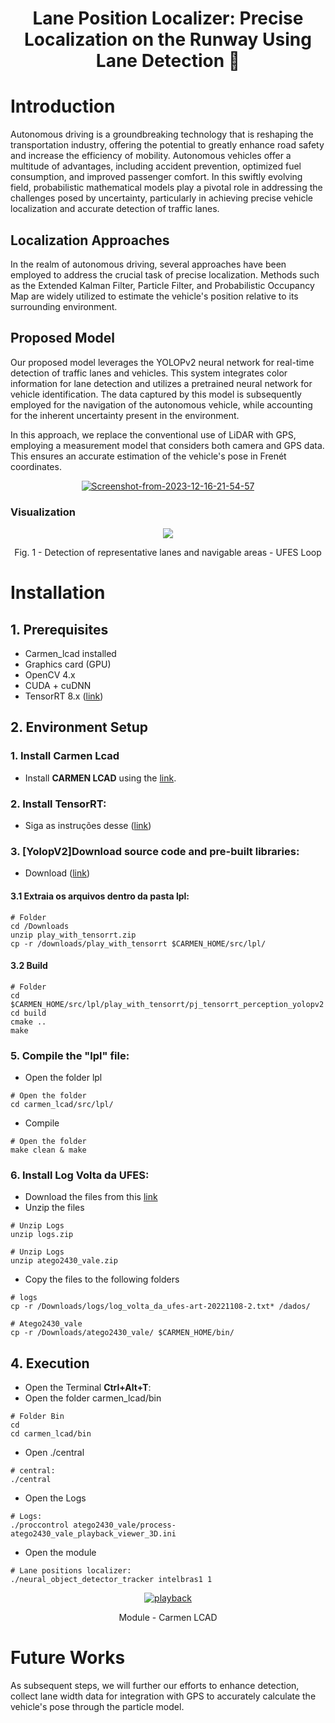 <div align="center">
<h1> Lane Position Localizer: Precise Localization on the Runway Using Lane Detection 🚗 </h1>

</div>

# Introduction

Autonomous driving is a groundbreaking technology that is reshaping the transportation industry, offering the potential to greatly enhance road safety and increase the efficiency of mobility. Autonomous vehicles offer a multitude of advantages, including accident prevention, optimized fuel consumption, and improved passenger comfort. In this swiftly evolving field, probabilistic mathematical models play a pivotal role in addressing the challenges posed by uncertainty, particularly in achieving precise vehicle localization and accurate detection of traffic lanes.

## Localization Approaches
In the realm of autonomous driving, several approaches have been employed to address the crucial task of precise localization. Methods such as the Extended Kalman Filter, Particle Filter, and Probabilistic Occupancy Map are widely utilized to estimate the vehicle's position relative to its surrounding environment.

## Proposed Model
Our proposed model leverages the YOLOPv2 neural network for real-time detection of traffic lanes and vehicles. This system integrates color information for lane detection and utilizes a pretrained neural network for vehicle identification. The data captured by this model is subsequently employed for the navigation of the autonomous vehicle, while accounting for the inherent uncertainty present in the environment.

In this approach, we replace the conventional use of LiDAR with GPS, employing a measurement model that considers both camera and GPS data. This ensures an accurate estimation of the vehicle's pose in Frenét coordinates.

<div align="center">
  <a href="https://ibb.co/1bjc38J"><img src="https://i.ibb.co/jHstdgZ/Screenshot-from-2023-12-16-21-54-57.png" alt="Screenshot-from-2023-12-16-21-54-57" border="0"></a>
</div>


### Visualization
<div align="center">
  <td><img src=https://i.ibb.co/44x03D9/Design-sem-nome.png></td>
  <p> Fig. 1 - Detection of representative lanes and navigable areas - UFES Loop </p>
</div>



# Installation
## 1. Prerequisites

- Carmen_lcad installed
- Graphics card (GPU)
- OpenCV 4.x
- CUDA + cuDNN
- TensorRT 8.x (<a href="https://docs.nvidia.com/deeplearning/tensorrt/install-guide/index.html">link</a>) 

## 2. Environment Setup

### 1. Install Carmen Lcad
- Install **CARMEN LCAD** using the <a href="https://github.com/LCAD-UFES/carmen_lcad">link</a>.

### 2. Install TensorRT:
- Siga as instruções desse (<a href="https://docs.nvidia.com/deeplearning/tensorrt/install-guide/index.html">link</a>)

### 3. [YolopV2]Download source code and pre-built libraries:
- Download (<a href="https://drive.google.com/drive/folders/1yUQw13WZac7YGkQruhuEm902465WwSE4?usp=sharing">link</a>)
  
#### 3.1 Extraia os arquivos dentro da pasta lpl:
 ``` shell
# Folder
cd /Downloads
unzip play_with_tensorrt.zip
cp -r /downloads/play_with_tensorrt $CARMEN_HOME/src/lpl/
```
#### 3.2 Build
 ``` shell
# Folder
cd $CARMEN_HOME/src/lpl/play_with_tensorrt/pj_tensorrt_perception_yolopv2
cd build
cmake ..
make
```


### 5. Compile the "lpl" file:
- Open the folder lpl
``` shell
# Open the folder
cd carmen_lcad/src/lpl/
```
- Compile
``` shell
# Open the folder
make clean & make
```

### 6. Install Log Volta da UFES:
- Download the files from this <a href="https://drive.google.com/drive/u/1/folders/1b1_sD6NnUX-oZER_0LGa0jo9QpZEcsq7">link</a>
- Unzip the files
``` shell
# Unzip Logs
unzip logs.zip
```
``` shell
# Unzip Logs
unzip atego2430_vale.zip
```
-  Copy the files to the following folders
``` shell
# logs
cp -r /Downloads/logs/log_volta_da_ufes-art-20221108-2.txt* /dados/
```

``` shell
# Atego2430_vale
cp -r /Downloads/atego2430_vale/ $CARMEN_HOME/bin/
```

## 4. Execution
- Open the Terminal **Ctrl+Alt+T**:
- Open the folder carmen_lcad/bin
 ```shell
# Folder Bin
cd
cd carmen_lcad/bin
```
- Open ./central
```shell
# central:
./central
```

- Open the Logs
```shell
# Logs:
./proccontrol atego2430_vale/process-atego2430_vale_playback_viewer_3D.ini 
```

- Open the module
```shell
# Lane positions localizer:
./neural_object_detector_tracker intelbras1 1
```
<div align="center">
  <a href="https://ibb.co/thK4GSN"><img src="https://i.ibb.co/PYjNLRb/playback.png" alt="playback" border="0"></a>
  <p>Module - Carmen LCAD</p>
</div>



# Future Works
As subsequent steps, we will further our efforts to enhance detection, collect lane width data for integration with GPS to accurately calculate the vehicle's pose through the particle model.

